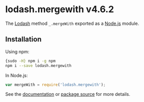 # lodash.mergewith v4.6.2

The [Lodash](https://lodash.com/) method `_.mergeWith` exported as a [Node.js](https://nodejs.org/) module.

## Installation

Using npm:

```bash
{sudo -H} npm i -g npm
npm i --save lodash.mergewith
```

In Node.js:

```js
var mergeWith = require('lodash.mergewith');
```

See the [documentation](https://lodash.com/docs#mergeWith) or [package source](https://github.com/lodash/lodash/blob/4.6.2-npm-packages/lodash.mergewith) for more details.
